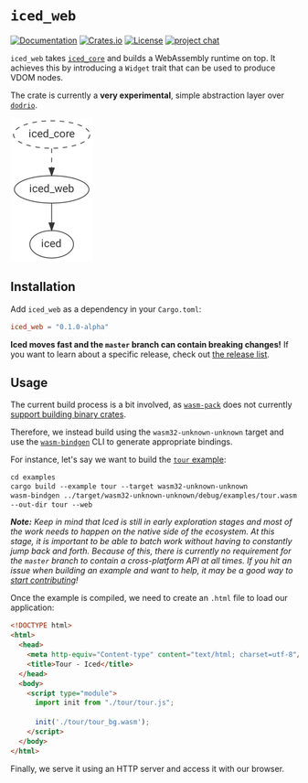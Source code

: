 # `iced_web`
[![Documentation](https://docs.rs/iced_web/badge.svg)][documentation]
[![Crates.io](https://img.shields.io/crates/v/iced_web.svg)](https://crates.io/crates/iced_web)
[![License](https://img.shields.io/crates/l/iced_web.svg)](https://github.com/hecrj/iced/blob/master/LICENSE)
[![project chat](https://img.shields.io/badge/chat-on_zulip-brightgreen.svg)](https://iced.zulipchat.com)

`iced_web` takes [`iced_core`] and builds a WebAssembly runtime on top. It achieves this by introducing a `Widget` trait that can be used to produce VDOM nodes.

The crate is currently a __very experimental__, simple abstraction layer over [`dodrio`].

![iced_core](../docs/graphs/web.png)

[documentation]: https://docs.rs/iced_web
[`iced_core`]: ../core
[`dodrio`]: https://github.com/fitzgen/dodrio

## Installation
Add `iced_web` as a dependency in your `Cargo.toml`:

```toml
iced_web = "0.1.0-alpha"
```

__Iced moves fast and the `master` branch can contain breaking changes!__ If
you want to learn about a specific release, check out [the release list].

[the release list]: https://github.com/hecrj/iced/releases

## Usage
The current build process is a bit involved, as [`wasm-pack`] does not currently [support building binary crates](https://github.com/rustwasm/wasm-pack/issues/734).

Therefore, we instead build using the `wasm32-unknown-unknown` target and use the [`wasm-bindgen`] CLI to generate appropriate bindings.

For instance, let's say we want to build the [`tour` example]:

```
cd examples
cargo build --example tour --target wasm32-unknown-unknown
wasm-bindgen ../target/wasm32-unknown-unknown/debug/examples/tour.wasm --out-dir tour --web
```

*__Note:__ Keep in mind that Iced is still in early exploration stages and most of the work needs to happen on the native side of the ecosystem. At this stage, it is important to be able to batch work without having to constantly jump back and forth. Because of this, there is currently no requirement for the `master` branch to contain a cross-platform API at all times. If you hit an issue when building an example and want to help, it may be a good way to [start contributing]!*

[start contributing]: ../CONTRIBUTING.md

Once the example is compiled, we need to create an `.html` file to load our application:

```html
<!DOCTYPE html>
<html>
  <head>
    <meta http-equiv="Content-type" content="text/html; charset=utf-8"/>
    <title>Tour - Iced</title>
  </head>
  <body>
    <script type="module">
      import init from "./tour/tour.js";

      init('./tour/tour_bg.wasm');
    </script>
  </body>
</html>
```

Finally, we serve it using an HTTP server and access it with our browser.

[`wasm-pack`]: https://github.com/rustwasm/wasm-pack
[`wasm-bindgen`]: https://github.com/rustwasm/wasm-bindgen
[`tour` example]: ../examples/README.md#tour
